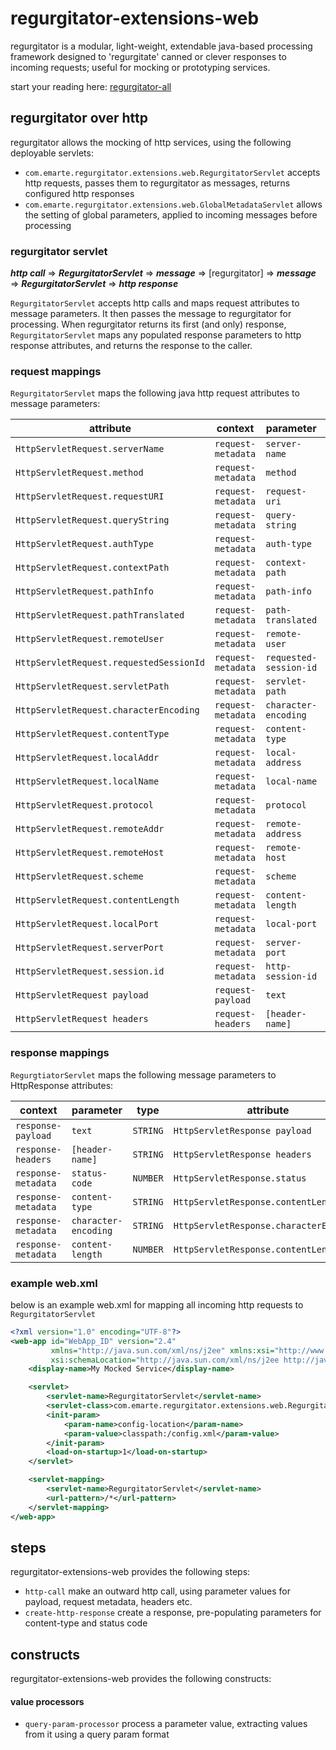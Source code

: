 # regurgitator-extensions-web

regurgitator is a modular, light-weight, extendable java-based processing framework designed to 'regurgitate' canned or clever responses to incoming requests; useful for mocking or prototyping services.

start your reading here: [regurgitator-all](http://github.com/talmeym/regurgitator-all#regurgitator)

## regurgitator over http

regurgitator allows the mocking of http services, using the following deployable servlets:
- ``com.emarte.regurgitator.extensions.web.RegurgitatorServlet`` accepts http requests, passes them to regurgitator as messages, returns configured http responses
- ``com.emarte.regurgitator.extensions.web.GlobalMetadataServlet`` allows the setting of global parameters, applied to incoming messages before processing

### regurgitator servlet

***http call*** => ***RegurgitatorServlet*** => ***message*** => [regurgitator] => ***message*** => ***RegurgitatorServlet*** => ***http response***

``RegurgitatorServlet`` accepts http calls and maps request attributes to message parameters. It then passes the message to regurgitator for processing. When regurgitator returns its first (and only) response, ``RegurgitatorServlet`` maps any populated response parameters to http response attributes, and returns the response to the caller.

### request mappings

``RegurgitatorServlet`` maps the following java http request attributes to message parameters:

|attribute|context|parameter|type|
|---|---|---|---|
|``HttpServletRequest.serverName``|``request-metadata``|``server-name``|``STRING``|
|``HttpServletRequest.method``|``request-metadata``|``method``|``STRING``|
|``HttpServletRequest.requestURI``|``request-metadata``|``request-uri``|``STRING``|
|``HttpServletRequest.queryString``|``request-metadata``|``query-string``|``STRING``|
|``HttpServletRequest.authType``|``request-metadata``|``auth-type``|``STRING``|
|``HttpServletRequest.contextPath``|``request-metadata``|``context-path``|``STRING``|
|``HttpServletRequest.pathInfo``|``request-metadata``|``path-info``|``STRING``|
|``HttpServletRequest.pathTranslated``|``request-metadata``|``path-translated``|``STRING``|
|``HttpServletRequest.remoteUser``|``request-metadata``|``remote-user``|``STRING``|
|``HttpServletRequest.requestedSessionId``|``request-metadata``|``requested-session-id``|``STRING``|
|``HttpServletRequest.servletPath``|``request-metadata``|``servlet-path``|``STRING``|
|``HttpServletRequest.characterEncoding``|``request-metadata``|``character-encoding``|``STRING``|
|``HttpServletRequest.contentType``|``request-metadata``|``content-type``|``STRING``|
|``HttpServletRequest.localAddr``|``request-metadata``|``local-address``|``STRING``|
|``HttpServletRequest.localName``|``request-metadata``|``local-name``|``STRING``|
|``HttpServletRequest.protocol``|``request-metadata``|``protocol``|``STRING``|
|``HttpServletRequest.remoteAddr``|``request-metadata``|``remote-address``|``STRING``|
|``HttpServletRequest.remoteHost``|``request-metadata``|``remote-host``|``STRING``|
|``HttpServletRequest.scheme``|``request-metadata``|``scheme``|``STRING``|
|``HttpServletRequest.contentLength``|``request-metadata``|``content-length``|``NUMBER``|
|``HttpServletRequest.localPort``|``request-metadata``|``local-port``|``NUMBER``|
|``HttpServletRequest.serverPort``|``request-metadata``|``server-port``|``NUMBER``|
|``HttpServletRequest.session.id``|``request-metadata``|``http-session-id``|``STRING``|
|``HttpServletRequest payload``|``request-payload``|``text``|``STRING``|
|``HttpServletRequest headers``|``request-headers``|``[header-name]``|``STRING``|

### response mappings

``RegurgtiatorServlet`` maps the following message parameters to HttpResponse attributes: 

|context|parameter|type|attribute|
|---|---|---|---|
|``response-payload``|``text``|``STRING``|``HttpServletResponse payload``|
|``response-headers``|``[header-name]``|``STRING``|``HttpServletResponse headers``|
|``response-metadata``|``status-code``|``NUMBER``|``HttpServletResponse.status``|
|``response-metadata``|``content-type``|``STRING``|``HttpServletResponse.contentLength``|
|``response-metadata``|``character-encoding``|``STRING``|``HttpServletResponse.characterEncoding``|
|``response-metadata``|``content-length``|``NUMBER``|``HttpServletResponse.contentLength``|

### example web.xml

below is an example web.xml for mapping all incoming http requests to ``RegurgitatorServlet``

```xml
<?xml version="1.0" encoding="UTF-8"?>
<web-app id="WebApp_ID" version="2.4"
		 xmlns="http://java.sun.com/xml/ns/j2ee" xmlns:xsi="http://www.w3.org/2001/XMLSchema-instance"
		 xsi:schemaLocation="http://java.sun.com/xml/ns/j2ee http://java.sun.com/xml/ns/j2ee/web-app_2_4.xsd">
	<display-name>My Mocked Service</display-name>

	<servlet>
		<servlet-name>RegurgitatorServlet</servlet-name>
		<servlet-class>com.emarte.regurgitator.extensions.web.RegurgitatorServlet</servlet-class>
		<init-param>
			<param-name>config-location</param-name>
			<param-value>classpath:/config.xml</param-value>
		</init-param>
		<load-on-startup>1</load-on-startup>
	</servlet>

	<servlet-mapping>
		<servlet-name>RegurgitatorServlet</servlet-name>
		<url-pattern>/*</url-pattern>
	</servlet-mapping>
</web-app>
```

## steps

regurgitator-extensions-web provides the following steps:
- ``http-call`` make an outward http call, using parameter values for payload, request metadata, headers etc.
- ``create-http-response`` create a response, pre-populating parameters for content-type and status code

## constructs

regurgitator-extensions-web provides the following constructs:
#### value processors
- ``query-param-processor`` process a parameter value, extracting values from it using a query param format

